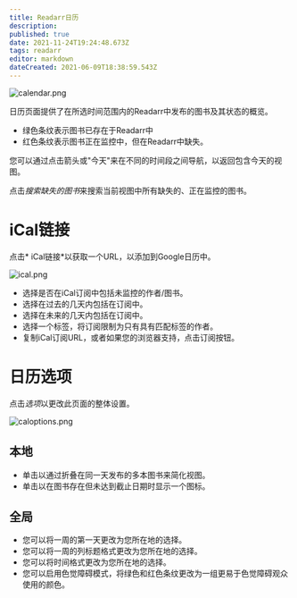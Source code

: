 ```yaml
---
title: Readarr日历
description: 
published: true
date: 2021-11-24T19:24:48.673Z
tags: readarr
editor: markdown
dateCreated: 2021-06-09T18:38:59.543Z
---
```


![calendar.png](/assets/readarr/calendar.png)

日历页面提供了在所选时间范围内的Readarr中发布的图书及其状态的概览。

- 绿色条纹表示图书已存在于Readarr中
- 红色条纹表示图书正在监控中，但在Readarr中缺失。

您可以通过点击箭头或"今天"来在不同的时间段之间导航，以返回包含今天的视图。

点击*搜索缺失的图书*来搜索当前视图中所有缺失的、正在监控的图书。

# iCal链接

点击* iCal链接*以获取一个URL，以添加到Google日历中。

![ical.png](/assets/readarr/ical.png)

- 选择是否在iCal订阅中包括未监控的作者/图书。
- 选择在过去的几天内包括在订阅中。
- 选择在未来的几天内包括在订阅中。
- 选择一个标签，将订阅限制为只有具有匹配标签的作者。
- 复制iCal订阅URL，或者如果您的浏览器支持，点击订阅按钮。

# 日历选项

点击*选项*以更改此页面的整体设置。

![caloptions.png](/assets/readarr/caloptions.png)

## 本地

- 单击以通过折叠在同一天发布的多本图书来简化视图。
- 单击以在图书存在但未达到截止日期时显示一个图标。

## 全局

- 您可以将一周的第一天更改为您所在地的选择。
- 您可以将一周的列标题格式更改为您所在地的选择。
- 您可以将时间格式更改为您所在地的选择。
- 您可以启用色觉障碍模式，将绿色和红色条纹更改为一组更易于色觉障碍观众使用的颜色。